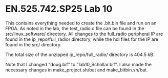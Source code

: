 # EN.525.742.SP25 Lab 10

This contains everything needed to create the .bit.bin file and run on an FPGA. As noted in the lab, the test_radio.c
file can be found in the src/linux_software/ directory. All changes to the full_radio peripheral IP are found in the 
ip_repo/full_radio/ directory, while the hdl files for the IP are found in the src/ directory.

The total size of the unzipped ip_repo/full_radio/ directory is 404.5 kB.

Note that I changed "doug.bif" to "lab10_Schollar.bif". I also made the necessary changes in make_project.sh/bat and
make_bitbin.sh/bat.
